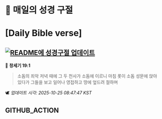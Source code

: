 # 🙏 매일의 성경 구절
# [Daily Bible verse]
## [![README에 성경구절 업데이트](https://github.com/DONGSUKA/first_test/actions/workflows/update-readme-bible.yml/badge.svg)](https://github.com/DONGSUKA/first_test/actions/workflows/update-readme-bible.yml)
<!-- START_BIBLE_VERSE -->
📖 **창세기 19:1**
> 소돔의 죄악 저녁 때에 그 두 천사가 소돔에 이르니 마침 롯이 소돔 성문에 앉아 있다가 그들을 보고 일어나 영접하고 땅에 엎드려 절하며

🕊️ _업데이트 시각: 2025-10-25 08:47:47 KST_
  <!-- END_BIBLE_VERSE -->
## GITHUB_ACTION
